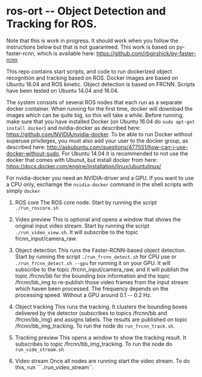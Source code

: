 # ros-ort -- Object Detection and Tracking for ROS.

Note that this is work in progress. It should work when you follow the instructions below but that is not guaranteed. This work is based on py-faster-rcnn, which is available here: https://github.com/rbgirshick/py-faster-rcnn

This repo contains start scripts, and code to run dockerized object recognition and tracking based on ROS. Docker images are based on Ubuntu 16.04 and ROS kinetic. Object detection is based on FRCNN. Scripts have been tested on Ubuntu 14.04 and 16.04.

The system consists of several ROS nodes that each run as a separate docker container. When running for the first time, docker will download the images which can be quite big, so this will take a while. Before running, make sure that you have installed Docker (on Ubuntu 16.04 do ```sudo apt-get install docker```) and nvidia-docker as described here: https://github.com/NVIDIA/nvidia-docker. To be able to run Docker without superuse privileges, you must also add your user to the docker group, as described here: http://askubuntu.com/questions/477551/how-can-i-use-docker-without-sudo. For Ubuntu 14.04 it is recommended to not use the docker that comes with Ubunut, but install docker from here: https://docs.docker.com/engine/installation/linux/ubuntulinux/

For nvidia-docker you need an NVIDIA-driver and a GPU. If you want to use a CPU only, exchamge the ```nvidia-docker``` command in the shell scripts with simply ```docker```

1. ROS core
	The ROS core node. Start by running the script ```./run_roscore.sh```

2. Video preview
	This is optional and opens a window that shows the original input video stream. Start by running the script ```./run_video_view.sh```. It will subscribe to the topic frcnn_input/camera_raw. 
	
3. Object detection
	This runs the Faster-RCNN-based object detection. Start by running the script ```./run_frcnn_detect.sh``` for CPU use or ```./run_frcnn_detect.sh --gpu``` for running it on your GPU. It will subscribe to the topic /frcnn_input/camera_raw, and it will publish the topic /frcnn/bb for the bounding box information and the topic /frcnn/bb_img to re-publish those video frames from the input stream which haven been processed. The frequency depends on the processing speed. Without a GPU around 0.1 -- 0.2 Hz.
	
4. Object tracking
	This runs the tracking. It clusters the bounding boxes delivered by the detector (subscribes to topics /frcnn/bb and /frcnn/bb_img) and assigns labels. The results are published on topic /frcnn/bb_img_tracking. 
	To run the node do ```run_frcnn_track.sh```.
	
5. Tracking preview
	This opens a window to show the tracking result. It subscribes to topic /frcnn/bb_img_tracking. To run the node do ```run_vide_stream.sh```
	
6. Video stream
	Once all nodes are running start the video stream. To do this, run ```./run_video_stream``.


